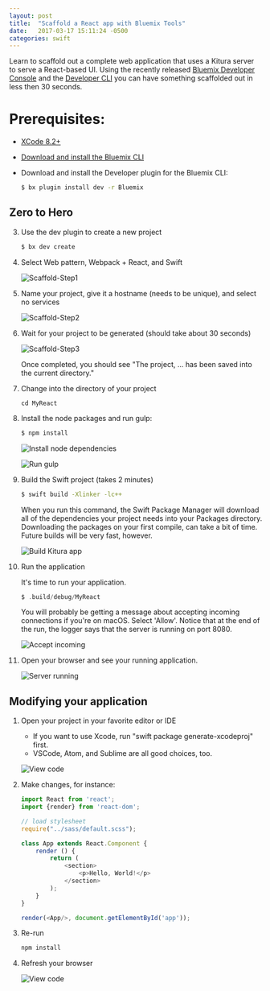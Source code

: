 ```yaml
---
layout: post
title:  "Scaffold a React app with Bluemix Tools"
date:   2017-03-17 15:11:24 -0500
categories: swift
---
```


Learn to scaffold out a complete web application that uses a Kitura server to serve a React-based UI. Using the recently released [Bluemix Developer Console](https://www.ibm.com/blogs/bluemix/2017/03/introducing-bluemix-developer-console/) and the [Developer CLI](https://console.ng.bluemix.net/docs/cloudnative/dev_cli.html) you can have something scaffolded out in less then 30 seconds.

# Prerequisites:

- [XCode 8.2+](https://developer.apple.com/download/)
- [Download and install the Bluemix CLI](https://plugins.ng.bluemix.net/ui/home.html)
- Download and install the Developer plugin for the Bluemix CLI:
   
    ```bash
    $ bx plugin install dev -r Bluemix
    ```
 
## Zero to Hero
 
3. Use the dev plugin to create a new project

    ```bash
    $ bx dev create
    ```
 
4. Select Web pattern, Webpack + React, and Swift
 
    ![Scaffold-Step1](/images/react/scaffold-step1.png)
 
5. Name your project, give it a hostname (needs to be unique), and select no services

    ![Scaffold-Step2](/images/react/scaffold-step2.png)
 
6. Wait for your project to be generated (should take about 30 seconds)

    ![Scaffold-Step3](/images/react/scaffold-step3.png)

    Once completed, you should see "The project, ... has been saved into the current directory."
 
7. Change into the directory of your project

    ```
    cd MyReact
    ```
 
8. Install the node packages and run gulp:

    ```bash
    $ npm install
    ```
 
    ![Install node dependencies](/images/react/install-node-deps.png)
    
    ![Run gulp](/images/react/run-gulp.png)
    
9. Build the Swift project (takes 2 minutes)

    ```bash
    $ swift build -Xlinker -lc++
    ```
    
    When you run this command, the Swift Package Manager will download all of the dependencies your project needs into your Packages directory. Downloading the packages on your first compile, can take a bit of time. Future builds will be very fast, however.
    
    ![Build Kitura app](/images/react/build-kitura-app.png)
    
    
    
10. Run the application

    It's time to run your application.
  
    ```swift
    $ .build/debug/MyReact
    ```
    
    You will probably be getting a message about accepting incoming connections if you're on macOS. Select 'Allow'. Notice that at the end of the run, the logger says that the server is running on port 8080.
    
    ![Accept incoming](/images/react/accept-incoming.png)
    

11. Open your browser and see your running application.

    ![Server running](/images/react/congratulations.png)


## Modifying your application

1. Open your project in your favorite editor or IDE

    - If you want to use Xcode, run "swift package generate-xcodeproj" first.
    - VSCode, Atom, and Sublime are all good choices, too.

    ![View code](/images/react/view-code.png)
  
2. Make changes, for instance:

    ```javascript
    import React from 'react';
    import {render} from 'react-dom';

    // load stylesheet
    require("../sass/default.scss");

    class App extends React.Component {
        render () {
            return (
                <section>
                    <p>Hello, World!</p>
                </section>
            );
        }
    }

    render(<App/>, document.getElementById('app'));
    ```
  
3. Re-run 

    ```bash
    npm install
    ```

4. Refresh your browser

    ![View code](/images/react/helloworld.png)
  
        

